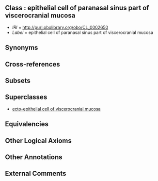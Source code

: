
## Class : epithelial cell of paranasal sinus part of viscerocranial mucosa

 * *IRI* = http://purl.obolibrary.org/obo/CL_0002650
 * *Label* = epithelial cell of paranasal sinus part of viscerocranial mucosa

## Synonyms


## Cross-references


## Subsets


## Superclasses

 * [ecto-epithelial cell of viscerocranial mucosa](../../CL/83/CL_0002283.md)

## Equivalencies


## Other Logical Axioms


## Other Annotations


## External Comments

